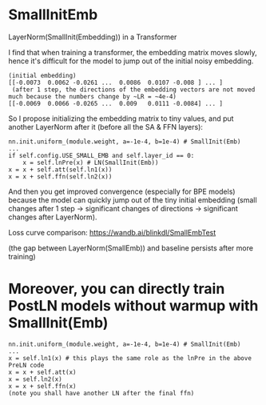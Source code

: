 # SmallInitEmb
LayerNorm(SmallInit(Embedding)) in a Transformer

I find that when training a transformer, the embedding matrix moves slowly, hence it's difficult for the model to jump out of the initial noisy embedding.
```
(initial embedding)
[[-0.0073  0.0062 -0.0261 ...  0.0086  0.0107 -0.008 ] ... ]
 (after 1 step, the directions of the embedding vectors are not moved much because the numbers change by ~LR = ~4e-4)
[[-0.0069  0.0066 -0.0265 ...  0.009   0.0111 -0.0084] ... ]
```
So I propose initializing the embedding matrix to tiny values, and put another LayerNorm after it (before all the SA & FFN layers):
```
nn.init.uniform_(module.weight, a=-1e-4, b=1e-4) # SmallInit(Emb)
...
if self.config.USE_SMALL_EMB and self.layer_id == 0:
    x = self.lnPre(x) # LN(SmallInit(Emb))
x = x + self.att(self.ln1(x))
x = x + self.ffn(self.ln2(x))
```
And then you get improved convergence (especially for BPE models) because the model can quickly jump out of the tiny initial embedding (small changes after 1 step -> significant changes of directions -> significant changes after LayerNorm).

Loss curve comparison: https://wandb.ai/blinkdl/SmallEmbTest

(the gap between LayerNorm(SmallEmb)) and baseline persists after more training)

# Moreover, you can directly train PostLN models without warmup with SmallInit(Emb)
```
nn.init.uniform_(module.weight, a=-1e-4, b=1e-4) # SmallInit(Emb)
...
x = self.ln1(x) # this plays the same role as the lnPre in the above PreLN code
x = x + self.att(x)
x = self.ln2(x)
x = x + self.ffn(x)
(note you shall have another LN after the final ffn)
```
